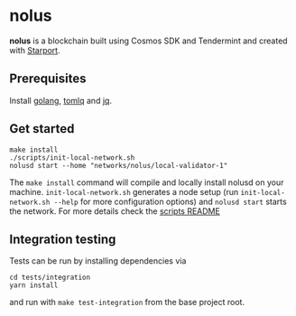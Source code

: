 # nolus
**nolus** is a blockchain built using Cosmos SDK and Tendermint and created with [Starport](https://github.com/tendermint/starport).

## Prerequisites

Install [golang](https://golang.org/), [tomlq](https://tomlq.readthedocs.io/en/latest/installation.html) and [jq](https://stedolan.github.io/jq/).

## Get started

```
make install
./scripts/init-local-network.sh
nolusd start --home "networks/nolus/local-validator-1"
```

The `make install` command will compile and locally install nolusd on your machine. `init-local-network.sh` generates a node setup (run `init-local-network.sh --help` for more configuration options) and `nolusd start` starts the network. For more details check the [scripts README](./scripts/README.md)

## Integration testing

Tests can be run by installing dependencies via

```
cd tests/integration
yarn install
```
and run with `make test-integration` from the base project root.